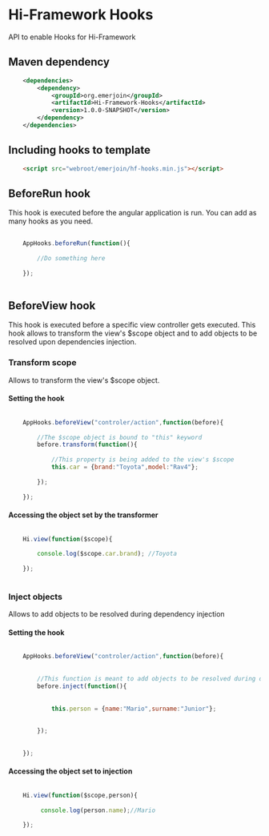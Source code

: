# Hi-Framework Hooks
API to enable Hooks for Hi-Framework
## Maven dependency
```xml
    <dependencies>
        <dependency>
            <groupId>org.emerjoin</groupId>
            <artifactId>Hi-Framework-Hooks</artifactId>
            <version>1.0.0-SNAPSHOT</version>
        </dependency>
    </dependencies>
```

## Including hooks to template
```html
    <script src="webroot/emerjoin/hf-hooks.min.js"></script>
```


## BeforeRun hook
This hook is executed before the angular application is run. 
You can add as many hooks as you need. 
```javascript
    
    AppHooks.beforeRun(function(){
        
        //Do something here
    
    });
    
```

## BeforeView hook
This hook is executed before a specific view controller gets executed.
This hook allows to transform the view's $scope object and to add objects to
be resolved upon dependencies injection. 

### Transform scope
Allows to transform the view's $scope object. 
#### Setting the hook
```javascript

    AppHooks.beforeView("controler/action",function(before){
        
        //The $scope object is bound to "this" keyword
        before.transform(function(){
        
            //This property is being added to the view's $scope
            this.car = {brand:"Toyota",model:"Rav4"};
        
        });
    
    });
```
#### Accessing the object set by the transformer
```javascript

    Hi.view(function($scope){
    
        console.log($scope.car.brand); //Toyota
    
    });
    
```

### Inject objects
Allows to add objects to be resolved during dependency injection 

#### Setting the hook
```javascript

    AppHooks.beforeView("controler/action",function(before){
        
      
        //This function is meant to add objects to be resolved during dependency injection 
        before.inject(function(){
            
            
            this.person = {name:"Mario",surname:"Junior"};
           
        
        });
        
    
    });

```

#### Accessing the object set to injection
```javascript

    Hi.view(function($scope,person){
    
         console.log(person.name);//Mario
        
    });

```